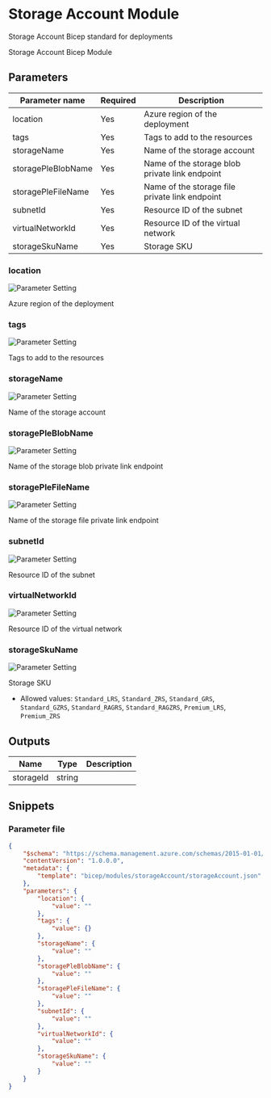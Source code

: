 # Storage Account Module

Storage Account Bicep standard for deployments

Storage Account Bicep Module

## Parameters

Parameter name | Required | Description
-------------- | -------- | -----------
location       | Yes      | Azure region of the deployment
tags           | Yes      | Tags to add to the resources
storageName    | Yes      | Name of the storage account
storagePleBlobName | Yes      | Name of the storage blob private link endpoint
storagePleFileName | Yes      | Name of the storage file private link endpoint
subnetId       | Yes      | Resource ID of the subnet
virtualNetworkId | Yes      | Resource ID of the virtual network
storageSkuName | Yes      | Storage SKU

### location

![Parameter Setting](https://img.shields.io/badge/parameter-required-orange?style=flat-square)

Azure region of the deployment

### tags

![Parameter Setting](https://img.shields.io/badge/parameter-required-orange?style=flat-square)

Tags to add to the resources

### storageName

![Parameter Setting](https://img.shields.io/badge/parameter-required-orange?style=flat-square)

Name of the storage account

### storagePleBlobName

![Parameter Setting](https://img.shields.io/badge/parameter-required-orange?style=flat-square)

Name of the storage blob private link endpoint

### storagePleFileName

![Parameter Setting](https://img.shields.io/badge/parameter-required-orange?style=flat-square)

Name of the storage file private link endpoint

### subnetId

![Parameter Setting](https://img.shields.io/badge/parameter-required-orange?style=flat-square)

Resource ID of the subnet

### virtualNetworkId

![Parameter Setting](https://img.shields.io/badge/parameter-required-orange?style=flat-square)

Resource ID of the virtual network

### storageSkuName

![Parameter Setting](https://img.shields.io/badge/parameter-required-orange?style=flat-square)

Storage SKU

- Allowed values: `Standard_LRS`, `Standard_ZRS`, `Standard_GRS`, `Standard_GZRS`, `Standard_RAGRS`, `Standard_RAGZRS`, `Premium_LRS`, `Premium_ZRS`

## Outputs

Name | Type | Description
---- | ---- | -----------
storageId | string |

## Snippets

### Parameter file

```json
{
    "$schema": "https://schema.management.azure.com/schemas/2015-01-01/deploymentParameters.json#",
    "contentVersion": "1.0.0.0",
    "metadata": {
        "template": "bicep/modules/storageAccount/storageAccount.json"
    },
    "parameters": {
        "location": {
            "value": ""
        },
        "tags": {
            "value": {}
        },
        "storageName": {
            "value": ""
        },
        "storagePleBlobName": {
            "value": ""
        },
        "storagePleFileName": {
            "value": ""
        },
        "subnetId": {
            "value": ""
        },
        "virtualNetworkId": {
            "value": ""
        },
        "storageSkuName": {
            "value": ""
        }
    }
}
```
